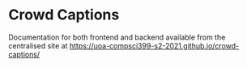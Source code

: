 # Crowd Captions

Documentation for both frontend and backend available from the centralised site at https://uoa-compsci399-s2-2021.github.io/crowd-captions/